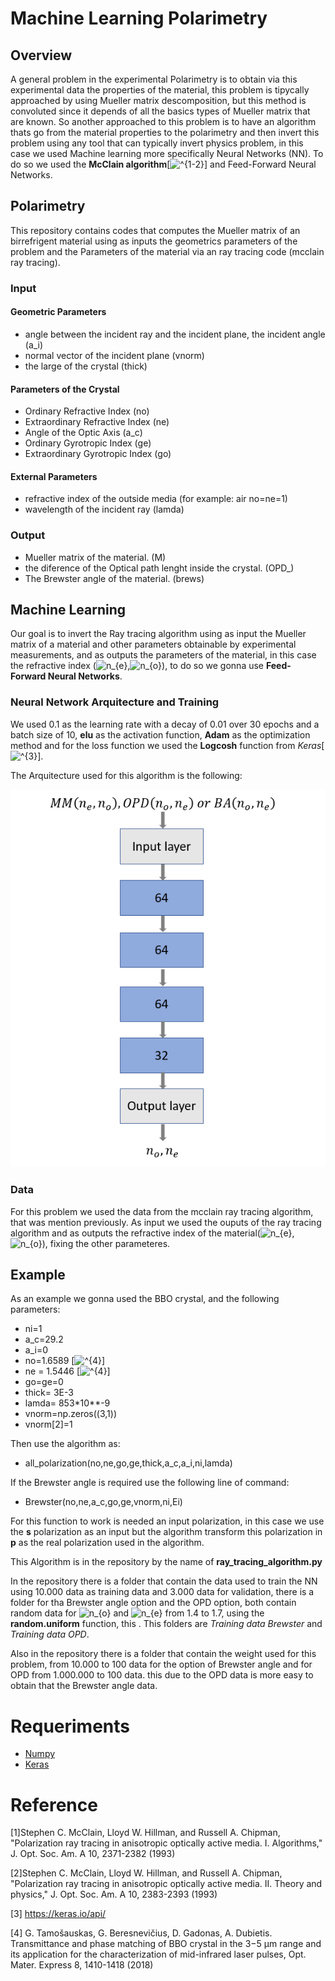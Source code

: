 # Machine Learning Polarimetry

## Overview
A general problem in the experimental Polarimetry is to obtain via this experimental data the properties of the material, this problem is tipycally approached by using Mueller matrix descomposition, but this method is convoluted since it depends of all the basics types of Mueller matrix that are known. So another approached to this problem is to have an algorithm thats go from the material properties to the polarimetry and then invert this problem using any tool that can typically invert physics problem, in this case we used Machine learning more specifically Neural Networks (NN). To do so we used the **McClain algorithm**[<img src="https://latex.codecogs.com/svg.image?^{1-2}" title="^{1-2}" />] and Feed-Forward Neural Networks.


## Polarimetry


This repository contains codes that computes the Mueller matrix of an birrefrigent material using as inputs the geometrics parameters of the problem and the Parameters of the material via an ray tracing code (mcclain ray tracing).


### Input


#### Geometric Parameters


- angle between the incident ray and the incident plane, the incident angle (a_i)
- normal vector of the incident plane (vnorm)
- the large of the crystal (thick)


#### Parameters of the Crystal
- Ordinary Refractive Index (no)
- Extraordinary Refractive Index (ne)
- Angle of the Optic Axis (a_c)
- Ordinary Gyrotropic Index (ge)
- Extraordinary Gyrotropic Index (go)


#### External Parameters
- refractive index of the outside media (for example: air no=ne=1)
- wavelength of the incident ray (lamda)


### Output
- Mueller matrix of the material. (M)
- the diference of the Optical path lenght inside the crystal. (OPD_)
- The Brewster angle of the material. (brews)


## Machine Learning
Our goal is to invert the Ray tracing algorithm using as input the Mueller matrix of a material and other parameters obtainable by experimental measurements, and as outputs the parameters of the material, in this case the refractive index (<img src="https://latex.codecogs.com/svg.image?n_{e}" title="n_{e}" />,<img src="https://latex.codecogs.com/svg.image?n_{o}" title="n_{o}" />), to do so we gonna use **Feed-Forward Neural Networks**.


### Neural Network Arquitecture and Training
We used 0.1 as the learning rate with a decay of 0.01 over 30 epochs and a batch size of 10, **elu** as the activation function, **Adam** as the optimization method and for the loss function we used the **Logcosh** function from *Keras*[<img src="https://latex.codecogs.com/svg.image?^{3}" title="^{3}" />]. 

The Arquitecture used for this algorithm is the following:


![Arquitecture](https://github.com/fherreralab/machine_learning_ray_tracing/blob/main/NN_Architecture.PNG)


### Data
For this problem we used the data from the mcclain ray tracing algorithm, that was mention previously.
As input we used the ouputs of the ray tracing algorithm and as outputs the refractive index of the material(<img src="https://latex.codecogs.com/svg.image?n_{e}" title="n_{e}" />,<img src="https://latex.codecogs.com/svg.image?n_{o}" title="n_{o}" />), fixing the other parameteres.


## Example

As an example we gonna used the BBO crystal, and the following parameters:
- ni=1
- a_c=29.2
- a_i=0
- no=1.6589 [<img src="https://latex.codecogs.com/svg.image?^{4}" title="^{4}" />]
- ne = 1.5446 [<img src="https://latex.codecogs.com/svg.image?^{4}" title="^{4}" />]
- go=ge=0
- thick= 3E-3
- lamda= 853*10**-9
- vnorm=np.zeros((3,1))
- vnorm[2]=1 

Then use the algorithm as:

- all_polarization(no,ne,go,ge,thick,a_c,a_i,ni,lamda)

If the Brewster angle is required use the following line of command:
- Brewster(no,ne,a_c,go,ge,vnorm,ni,Ei)

For this function to work is needed an input polarization, in this case we use the **s** polarization as an input but the algorithm transform this polarization in **p** as the real polarization used in the algorithm.

This Algorithm is in the repository by the name of **ray_tracing_algorithm.py**


In the repository there is a folder that contain the data used to train the NN using 10.000 data as training data and 3.000 data for validation, there is a folder for tha Brewster angle option and the OPD option, both contain random data for <img src="https://latex.codecogs.com/svg.image?n_{o}" title="n_{o}" /> and <img src="https://latex.codecogs.com/svg.image?n_{e}" title="n_{e}" /> from 1.4 to 1.7, using the **random.uniform** function, this . This folders are *Training data Brewster* and *Training data OPD*.

Also in the repository there is a folder that contain the weight used for this problem, from 10.000 to 100 data for the option of Brewster angle and for OPD from 1.000.000 to 100 data. this due to the OPD data is more easy to obtain that the Brewster angle data.


# Requeriments
- [Numpy](https://numpy.org/) 
- [Keras](https://keras.io/)


# Reference
[1]Stephen C. McClain, Lloyd W. Hillman, and Russell A. Chipman, "Polarization ray tracing in anisotropic optically active media. I. Algorithms," J. Opt. Soc. Am. A 10, 2371-2382 (1993)

[2]Stephen C. McClain, Lloyd W. Hillman, and Russell A. Chipman, "Polarization ray tracing in anisotropic optically active media. II. Theory and physics," J. Opt. Soc. Am. A 10, 2383-2393 (1993)

[3] https://keras.io/api/

[4] G. Tamošauskas, G. Beresnevičius, D. Gadonas, A. Dubietis. Transmittance and phase matching of BBO crystal in the 3−5 μm range and its application for the characterization of mid-infrared laser pulses, Opt. Mater. Express 8, 1410-1418 (2018)
